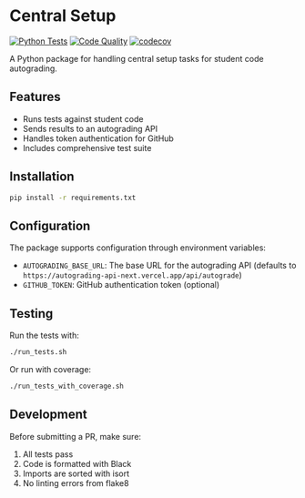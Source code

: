 # Central Setup

[![Python Tests](https://github.com/YOUR_USERNAME/central_setup/actions/workflows/python-tests.yml/badge.svg)](https://github.com/YOUR_USERNAME/central_setup/actions/workflows/python-tests.yml)
[![Code Quality](https://github.com/YOUR_USERNAME/central_setup/actions/workflows/code-quality.yml/badge.svg)](https://github.com/YOUR_USERNAME/central_setup/actions/workflows/code-quality.yml)
[![codecov](https://codecov.io/gh/YOUR_USERNAME/central_setup/branch/main/graph/badge.svg)](https://codecov.io/gh/YOUR_USERNAME/central_setup)

A Python package for handling central setup tasks for student code autograding.

## Features

- Runs tests against student code
- Sends results to an autograding API
- Handles token authentication for GitHub
- Includes comprehensive test suite

## Installation

```bash
pip install -r requirements.txt
```

## Configuration

The package supports configuration through environment variables:

- `AUTOGRADING_BASE_URL`: The base URL for the autograding API (defaults to `https://autograding-api-next.vercel.app/api/autograde`)
- `GITHUB_TOKEN`: GitHub authentication token (optional)

## Testing

Run the tests with:

```bash
./run_tests.sh
```

Or run with coverage:

```bash
./run_tests_with_coverage.sh
```

## Development

Before submitting a PR, make sure:

1. All tests pass
2. Code is formatted with Black
3. Imports are sorted with isort
4. No linting errors from flake8
